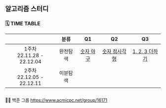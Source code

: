 ## 알고리즘 스터디

### 🗓 TIME TABLE
||분류|Q1|Q2|Q3|
|:---:|:---:|:---:|:---:|:---:|
|1주차 <br> 22.11.28 - 22.12.04|완전탐색|[숫자 야구](https://www.acmicpc.net/problem/2503)|[숫자 정사각형](https://www.acmicpc.net/problem/1051)|[1, 2, 3 더하기](https://www.acmicpc.net/problem/9095)|
|2주차 <br> 22.12.05 - 22.12.11|이분탐색|[]()|[]()|[]()|
##
👭🏻 백준 그룹 https://www.acmicpc.net/group/16171
